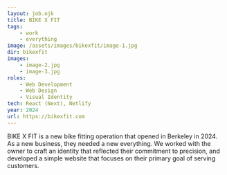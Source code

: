 ```yaml
---
layout: job.njk
title: BIKE X FIT
tags: 
    - work
    - everything
image: /assets/images/bikexfit/image-1.jpg
dir: bikexfit
images:
    - image-2.jpg
    - image-3.jpg
roles:
    - Web Development
    - Web Design
    - Visual Identity
tech: React (Next), Netlify
year: 2024  
url: https://bikexfit.com
---
```


BIKE X FIT is a new bike fitting operation that opened in Berkeley in 2024. As a new business, they needed a new everything. We worked with the owner to craft an identity that reflected their commitment to precision, and developed a simple website that focuses on their primary goal of serving customers.